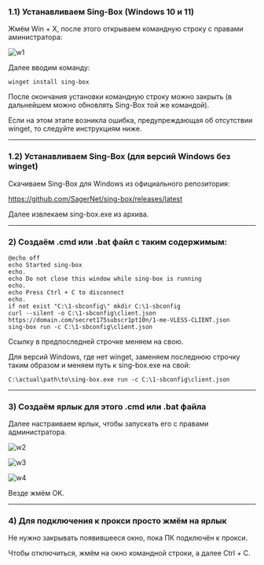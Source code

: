 ### 1.1) Устанавливаем Sing-Box (Windows 10 и 11)

Жмём Win + X, после этого открываем командную строку с правами аминистратора:

![w1](https://github.com/user-attachments/assets/52ac24b2-101e-4a4a-b45f-740582620fb3)

Далее вводим команду:

```
winget install sing-box
```

После окончания установки командную строку можно закрыть (в дальнейшем можно обновлять Sing-Box той же командой).

Если на этом этапе возникла ошибка, предупреждающая об отсутствии winget, то следуйте инструкциям ниже.

-----

### 1.2) Устанавливаем Sing-Box (для версий Windows без winget)

Скачиваем Sing-Box для Windows из официального репозитория:

https://github.com/SagerNet/sing-box/releases/latest

Далее извлекаем sing-box.exe из архива.

-----

### 2) Создаём .cmd или .bat файл с таким содержимым:

```
@echo off
echo Started sing-box
echo.
echo Do not close this window while sing-box is running
echo.
echo Press Ctrl + C to disconnect
echo.
if not exist "C:\1-sbconfig\" mkdir C:\1-sbconfig
curl --silent -o C:\1-sbconfig\client.json https://domain.com/secret175subscr1pt10n/1-me-VLESS-CLIENT.json
sing-box run -c C:\1-sbconfig\client.json
```

Ссылку в предпоследней строчке меняем на свою.

Для версий Windows, где нет winget, заменяем последнюю строчку таким образом и меняем путь к sing-box.exe на свой:

```
C:\actual\path\to\sing-box.exe run -c C:\1-sbconfig\client.json
```

-----

### 3) Создаём ярлык для этого .cmd или .bat файла

Далее настраиваем ярлык, чтобы запускать его с правами администратора.

![w2](https://github.com/user-attachments/assets/131f8d9d-494f-4c67-850e-cf7e506f867c)

![w3](https://github.com/user-attachments/assets/ec6a3c3b-e3ab-4eda-86ef-24b780b6a17f)

![w4](https://github.com/user-attachments/assets/9b9f1338-71ba-4ce1-ac6e-6d18f4987816)

Везде жмём OK.

-----

### 4) Для подключения к прокси просто жмём на ярлык

Не нужно закрывать появившееся окно, пока ПК подключён к прокси.

Чтобы отключиться, жмём на окно командной строки, а далее Ctrl + C.
